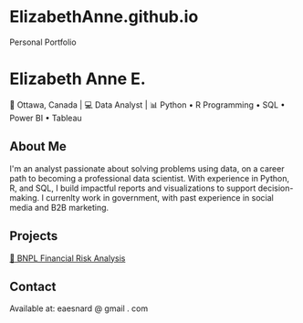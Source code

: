 # ElizabethAnne.github.io
Personal Portfolio
<!-- index.html -->
<!DOCTYPE html>
<html lang="en">

<body>
  <h1>Elizabeth Anne E.</h1>
  <p>📍 Ottawa, Canada | 💻 Data Analyst | 📊 Python • R Programming • SQL • Power BI • Tableau</p>

  <div class="section">
    <h2>About Me</h2>
    <p>I'm an analyst passionate about solving problems using data, on a career path to becoming a professional data scientist. With experience in Python, R, and SQL, I build impactful reports and visualizations to support decision-making. I currenlty work in government, with past experience in social media and B2B marketing.</p>
  </div>

  <div class="section projects">
    <h2>Projects</h2>
    <a href="https://github.com/elizabethanneTMU820/ElizabethAnne.github.io/blob/main/Projects/BNPL_Project.ipynb">📌 BNPL Financial Risk Analysis</a>
  </div>

  <div class="section">
    <h2>Contact</h2>
    <p>Available at: eaesnard @ gmail . com</p>
  </div>
</body>
</html>
